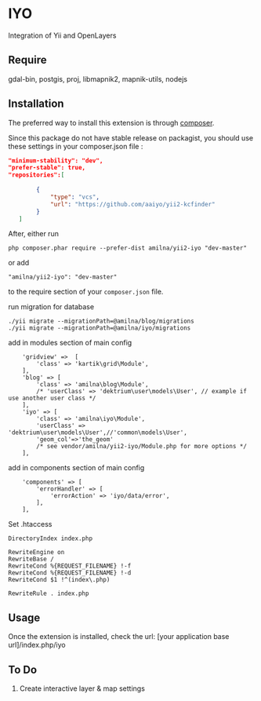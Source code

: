 IYO
===
Integration of Yii and OpenLayers

Require
-------
gdal-bin, postgis, proj, libmapnik2, mapnik-utils, nodejs

Installation
------------

The preferred way to install this extension is through [composer](http://getcomposer.org/download/).

Since this package do not have stable release on packagist, you should use these settings in your composer.json file :

```json
"minimum-stability": "dev",
"prefer-stable": true,
"repositories":[
		
		{
			"type": "vcs",
			"url": "https://github.com/aaiyo/yii2-kcfinder"
		}	
   ]
```
After, either run

```
php composer.phar require --prefer-dist amilna/yii2-iyo "dev-master"
```

or add

```
"amilna/yii2-iyo": "dev-master"
```

to the require section of your `composer.json` file.

run migration for database

```
./yii migrate --migrationPath=@amilna/blog/migrations
./yii migrate --migrationPath=@amilna/iyo/migrations
```

add in modules section of main config

```
	'gridview' =>  [
		'class' => 'kartik\grid\Module',
	],
	'blog' => [
		'class' => 'amilna\blog\Module',
		/* 'userClass' => 'dektrium\user\models\User', // example if use another user class */
	],
	'iyo' => [
        'class' => 'amilna\iyo\Module',
        'userClass' =>  'dektrium\user\models\User',//'common\models\User',
        'geom_col'=>'the_geom'
        /* see vendor/amilna/yii2-iyo/Module.php for more options */ 
    ],
```

add in components section of main config

```
    'components' => [        
        'errorHandler' => [
            'errorAction' => 'iyo/data/error',
        ],  
    ],

```

Set .htaccess

```
DirectoryIndex index.php

RewriteEngine on
RewriteBase /
RewriteCond %{REQUEST_FILENAME} !-f
RewriteCond %{REQUEST_FILENAME} !-d
RewriteCond $1 !^(index\.php)

RewriteRule . index.php
```

Usage
-----

Once the extension is installed, check the url:
[your application base url]/index.php/iyo

To Do
-----
1. Create interactive layer & map settings


